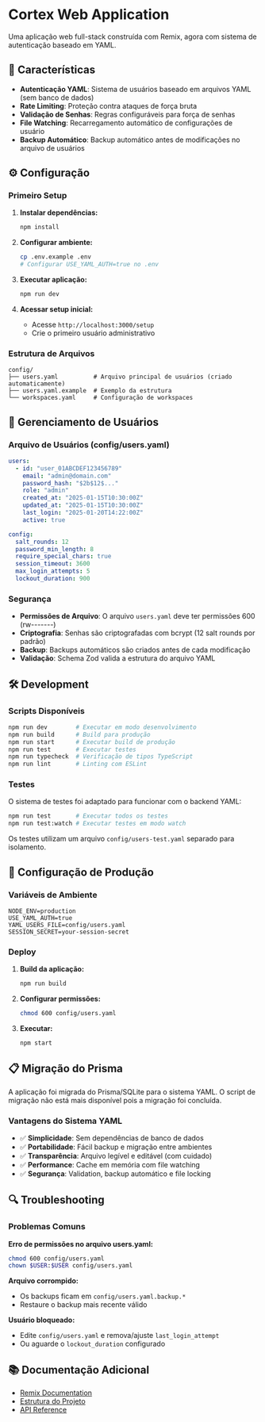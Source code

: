 # Cortex Web Application

Uma aplicação web full-stack construída com Remix, agora com sistema de autenticação baseado em YAML.

## 🚀 Características

- **Autenticação YAML**: Sistema de usuários baseado em arquivos YAML (sem banco de dados)
- **Rate Limiting**: Proteção contra ataques de força bruta
- **Validação de Senhas**: Regras configuráveis para força de senhas
- **File Watching**: Recarregamento automático de configurações de usuário
- **Backup Automático**: Backup automático antes de modificações no arquivo de usuários

## ⚙️ Configuração

### Primeiro Setup

1. **Instalar dependências:**
   ```bash
   npm install
   ```

2. **Configurar ambiente:**
   ```bash
   cp .env.example .env
   # Configurar USE_YAML_AUTH=true no .env
   ```

3. **Executar aplicação:**
   ```bash
   npm run dev
   ```

4. **Acessar setup inicial:**
   - Acesse `http://localhost:3000/setup`
   - Crie o primeiro usuário administrativo

### Estrutura de Arquivos

```
config/
├── users.yaml          # Arquivo principal de usuários (criado automaticamente)
├── users.yaml.example  # Exemplo da estrutura
└── workspaces.yaml     # Configuração de workspaces
```

## 👥 Gerenciamento de Usuários

### Arquivo de Usuários (config/users.yaml)

```yaml
users:
  - id: "user_01ABCDEF123456789"
    email: "admin@domain.com"
    password_hash: "$2b$12$..."
    role: "admin"
    created_at: "2025-01-15T10:30:00Z"
    updated_at: "2025-01-15T10:30:00Z"
    last_login: "2025-01-20T14:22:00Z"
    active: true

config:
  salt_rounds: 12
  password_min_length: 8
  require_special_chars: true
  session_timeout: 3600
  max_login_attempts: 5
  lockout_duration: 900
```

### Segurança

- **Permissões de Arquivo**: O arquivo `users.yaml` deve ter permissões 600 (rw-------)
- **Criptografia**: Senhas são criptografadas com bcrypt (12 salt rounds por padrão)
- **Backup**: Backups automáticos são criados antes de cada modificação
- **Validação**: Schema Zod valida a estrutura do arquivo YAML

## 🛠️ Development

### Scripts Disponíveis

```bash
npm run dev        # Executar em modo desenvolvimento
npm run build      # Build para produção
npm run start      # Executar build de produção
npm run test       # Executar testes
npm run typecheck  # Verificação de tipos TypeScript
npm run lint       # Linting com ESLint
```

### Testes

O sistema de testes foi adaptado para funcionar com o backend YAML:

```bash
npm run test       # Executar todos os testes
npm run test:watch # Executar testes em modo watch
```

Os testes utilizam um arquivo `config/users-test.yaml` separado para isolamento.

## 🔧 Configuração de Produção

### Variáveis de Ambiente

```env
NODE_ENV=production
USE_YAML_AUTH=true
YAML_USERS_FILE=config/users.yaml
SESSION_SECRET=your-session-secret
```

### Deploy

1. **Build da aplicação:**
   ```bash
   npm run build
   ```

2. **Configurar permissões:**
   ```bash
   chmod 600 config/users.yaml
   ```

3. **Executar:**
   ```bash
   npm start
   ```

## 📋 Migração do Prisma

A aplicação foi migrada do Prisma/SQLite para o sistema YAML. O script de migração não está mais disponível pois a migração foi concluída.

### Vantagens do Sistema YAML

- ✅ **Simplicidade**: Sem dependências de banco de dados
- ✅ **Portabilidade**: Fácil backup e migração entre ambientes
- ✅ **Transparência**: Arquivo legível e editável (com cuidado)
- ✅ **Performance**: Cache em memória com file watching
- ✅ **Segurança**: Validation, backup automático e file locking

## 🔍 Troubleshooting

### Problemas Comuns

**Erro de permissões no arquivo users.yaml:**
```bash
chmod 600 config/users.yaml
chown $USER:$USER config/users.yaml
```

**Arquivo corrompido:**
- Os backups ficam em `config/users.yaml.backup.*`
- Restaure o backup mais recente válido

**Usuário bloqueado:**
- Edite `config/users.yaml` e remova/ajuste `last_login_attempt`
- Ou aguarde o `lockout_duration` configurado

## 📚 Documentação Adicional

- [Remix Documentation](https://remix.run/docs)
- [Estrutura do Projeto](./docs/architecture.md)
- [API Reference](./docs/api.md)